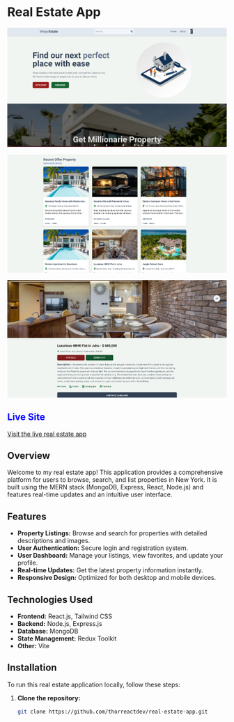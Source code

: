 # Real Estate App

![Real Estate App Screenshot](client/src/assets/home-state.png)

![Real Estate App Screenshot](client/src/assets/home-card.png)

![Real Estate App Screenshot](client/src/assets/home-page.png)

## <span style="color: blue;">Live Site</span>

[Visit the live real estate app](https://real-estate-app-mpmk.onrender.com)

## Overview

Welcome to my real estate app! This application provides a comprehensive platform for users to browse, search, and list properties in New York. It is built using the MERN stack (MongoDB, Express, React, Node.js) and features real-time updates and an intuitive user interface.

## Features

- **Property Listings:** Browse and search for properties with detailed descriptions and images.
- **User Authentication:** Secure login and registration system.
- **User Dashboard:** Manage your listings, view favorites, and update your profile.
- **Real-time Updates:** Get the latest property information instantly.
- **Responsive Design:** Optimized for both desktop and mobile devices.

## Technologies Used

- **Frontend:** React.js, Tailwind CSS
- **Backend:** Node.js, Express.js
- **Database:** MongoDB
- **State Management:** Redux Toolkit
- **Other:** Vite

## Installation

To run this real estate application locally, follow these steps:

1. **Clone the repository:**
   ```bash
   git clone https://github.com/thorreactdev/real-estate-app.git
